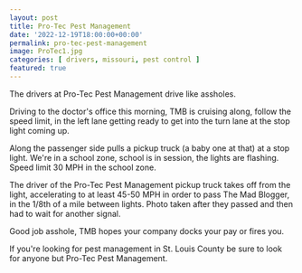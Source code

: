 ```yaml
---
layout: post
title: Pro-Tec Pest Management
date: '2022-12-19T18:00:00+00:00'
permalink: pro-tec-pest-management
image: ProTec1.jpg
categories: [ drivers, missouri, pest control ]
featured: true
---
```

The drivers at Pro-Tec Pest Management drive like assholes.

Driving to the doctor's office this morning, TMB is cruising along, follow the speed limit, in the left lane getting ready to get into the turn lane at the stop light coming up.

Along the passenger side pulls a pickup truck (a baby one at that) at a stop light. We're in a school zone, school is in session, the lights are flashing. Speed limit 30 MPH in the school zone.

The driver of the Pro-Tec Pest Management pickup truck takes off from the light, accelerating to at least 45-50 MPH in order to pass The Mad Blogger, in the 1/8th of a mile between lights. Photo taken after they passed  and then had to wait for another signal.

Good job asshole, TMB hopes your company docks your pay or fires you. 

If you're looking for pest management in St. Louis County be sure to look for anyone but Pro-Tec Pest Management.